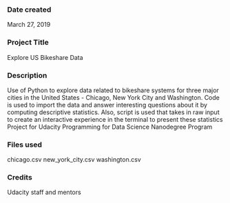 ### Date created
March 27, 2019

### Project Title
Explore US Bikeshare Data

### Description
Use of Python to explore data related to bikeshare systems for three major cities in the United States - Chicago, New York City and Washington. Code is used to import the data and answer interesting questions about it by computing descriptive statistics. Also, script is used that takes in raw input to create an interactive experience in the terminal to present these statistics Project for Udacity Programming for Data Science Nanodegree Program

### Files used
chicago.csv new_york_city.csv washington.csv

### Credits
Udacity staff and mentors
